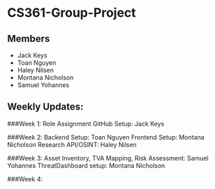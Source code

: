 # CS361-Group-Project
## Members
* Jack Keys
* Toan Nguyen
* Haley Nilsen
* Montana Nicholson
* Samuel Yohannes


## Weekly Updates:
###Week 1: 
Role Assignment 
GitHub Setup: Jack Keys

###Week 2:
Backend Setup: Toan Nguyen
Frontend Setup: Montana Nicholson
Research API/OSINT: Haley Nilsen

###Week 3:
Asset Inventory, TVA Mapping, Risk Assessment: Samuel Yohannes
ThreatDashboard setup: Montana Nicholson

###Week 4:
